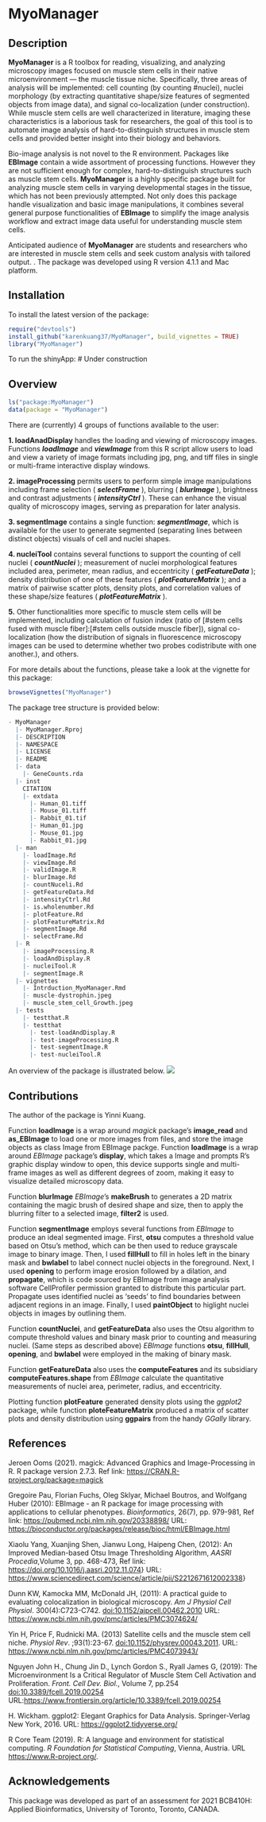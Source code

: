 
# MyoManager

<!-- badges: start -->
<!-- badges: end -->

## Description

**MyoManager** is a R toolbox for reading, visualizing, and analyzing
microscopy images focused on muscle stem cells in their native
microenvironment — the muscle tissue niche. Specifically, three areas of
analysis will be implemented: cell counting (by counting \#nuclei),
nuclei morphology (by extracting quantitative shape/size features of
segmented objects from image data), and signal co-localization (under
construction). While muscle stem cells are well characterized in
literature, imaging these characteristics is a laborious task for
researchers, the goal of this tool is to automate image analysis of
hard-to-distinguish structures in muscle stem cells and provided better
insight into their biology and behaviors.

Bio-image analysis is not novel to the R environment. Packages like
**EBImage** contain a wide assortment of processing functions. However
they are not sufficient enough for complex, hard-to-distinguish
structures such as muscle stem cells. **MyoManager** is a highly
specific package built for analyzing muscle stem cells in varying
developmental stages in the tissue, which has not been previously
attempted. Not only does this package handle visualization and basic
image manipulations, it combines several general purpose functionalities
of **EBImage** to simplify the image analysis workflow and extract image
data useful for understanding muscle stem cells.

Anticipated audience of **MyoManager** are students and researchers who
are interested in muscle stem cells and seek custom analysis with
tailored output. . The package was developed using R version 4.1.1 and
Mac platform.

## Installation

To install the latest version of the package:

``` r
require("devtools")
install_github("karenkuang37/MyoManager", build_vignettes = TRUE)
library("MyoManager")
```

To run the shinyApp: \# Under construction

## Overview

``` r
ls("package:MyoManager")
data(package = "MyoManager") 
```

There are (currently) 4 groups of functions available to the user:

**1. loadAnadDisplay** handles the loading and viewing of microscopy
images. Functions ***loadImage*** and ***viewImage*** from this R script
allow users to load and view a variety of image formats including jpg,
png, and tiff files in single or multi-frame interactive display
windows.

**2. imageProcessing** permits users to perform simple image
manipulations including frame selection ( ***selectFrame*** ), blurring
( ***blurImage*** ), brightness and contrast adjustments (
***intensityCtrl*** ). These can enhance the visual quality of
microscopy images, serving as preparation for later analysis.

**3. segmentImage** contains a single function: ***segmentImage***,
which is available for the user to generate segmented (separating lines
between distinct objects) visuals of cell and nuclei shapes.

**4. nucleiTool** contains several functions to support the counting of
cell nuclei ( ***countNuclei*** ); measurement of nuclei morphological
features included area, perimeter, mean radius, and eccentricity (
***getFeatureData*** ); density distribution of one of these features (
***plotFeatureMatrix*** ); and a matrix of pairwise scatter plots,
density plots, and correlation values of these shape/size features (
***plotFeatureMatrix*** ).

**5.** Other functionalities more specific to muscle stem cells will be
implemented, including calculation of fusion index (ratio of \[\#stem
cells fused with muscle fiber\]:\[\#stem cells outside muscle fiber\]),
signal co-localization (how the distribution of signals in fluorescence
microscopy images can be used to determine whether two probes
codistribute with one another.), and others.

For more details about the functions, please take a look at the vignette
for this package:

``` r
browseVignettes("MyoManager")
```

The package tree structure is provided below:

``` r
- MyoManager
  |- MyoManager.Rproj
  |- DESCRIPTION
  |- NAMESPACE
  |- LICENSE
  |- README
  |- data
    |- GeneCounts.rda
  |- inst
    CITATION
    |- extdata
      |- Human_01.tiff
      |- Mouse_01.tiff
      |- Rabbit_01.tif
      |- Human_01.jpg
      |- Mouse_01.jpg
      |- Rabbit_01.jpg
  |- man
    |- loadImage.Rd
    |- viewImage.Rd
    |- validImage.R
    |- blurImage.Rd
    |- countNuceli.Rd
    |- getFeatureData.Rd
    |- intensityCtrl.Rd
    |- is.wholenumber.Rd
    |- plotFeature.Rd
    |- plotFeatureMatrix.Rd
    |- segmentImage.Rd
    |- selectFrame.Rd
  |- R
    |- imageProcessing.R
    |- loadAndDisplay.R
    |- nucleiTool.R
    |- segmentImage.R
  |- vignettes
    |- Intrduction_MyoManager.Rmd
    |- muscle-dystrophin.jpeg
    |- muscle_stem_cell_Growth.jpeg
  |- tests
    |- testthat.R
    |- testthat
      |- test-loadAndDisplay.R
      |- test-imageProcessing.R
      |- test-segmentImage.R
      |- test-nucleiTool.R
```

An overview of the package is illustrated below.
![](./inst/extdata/Overview.png)

## Contributions

The author of the package is Yinni Kuang.

Function ****loadImage**** is a wrap around *magick* package’s
**image\_read** and **as\_EBImage** to load one or more images from
files, and store the image objects as class Image from EBImage packge.
Function ****loadImage**** is a wrap around *EBImage* package’s
**display**, which takes a Image and prompts R’s graphic display window
to open, this device supports single and multi-frame images as well as
different degrees of zoom, making it easy to visualize detailed
microscopy data.

Function ****blurImage**** *EBImage*’s **makeBrush** to generates a 2D
matrix containing the magic brush of desired shape and size, then to
apply the blurring filter to a selected image, **filter2** is used.

Function ****segmentImage**** employs several functions from *EBImage*
to produce an ideal segmented image. First, **otsu** computes a
threshold value based on Otsu’s method, which can be then used to reduce
grayscale image to binary image. Then, I used **fillHull** to fill in
holes left in the binary mask and **bwlabel** to label connect nuclei
objects in the foreground. Next, I used **opening** to perform image
erosion followed by a dilation, and **propagate**, which is code sourced
by EBImage from image analysis software CellProfiler permission granted
to distribute this particular part. Propagate uses identified nuclei as
‘seeds’ to find boundaries between adjacent regions in an image.
Finally, I used **paintObject** to higlight nuclei objects in images by
outlining them.

Function ****countNuclei****, and ****getFeatureData**** also uses the
Otsu algorithm to compute threshold values and binary mask prior to
counting and measuring nuclei. (Same steps as described above) *EBImage*
functions **otsu**, **fillHull**, **opening**, and **bwlabel** were
employed in the making of binary mask.

Function ****getFeatureData**** also uses the **computeFeatures** and
its subsidiary **computeFeatures.shape** from *EBImage* calculate the
quantitative measurements of nuclei area, perimeter, radius, and
eccentricity.

Plotting function ****plotFeature**** generated density plots using the
*ggplot2* package, while function ****ploteFeatureMatrix**** produced a
matrix of scatter plots and density distribution using **ggpairs** from
the handy *GGally* library.

## References

Jeroen Ooms (2021). magick: Advanced Graphics and Image-Processing in R.
R package version 2.7.3. Ref link:
<https://CRAN.R-project.org/package=magick>

Gregoire Pau, Florian Fuchs, Oleg Sklyar, Michael Boutros, and Wolfgang
Huber (2010): EBImage - an R package for image processing with
applications to cellular phenotypes. *Bioinformatics*, 26(7),
pp. 979-981, Ref link: <https://pubmed.ncbi.nlm.nih.gov/20338898/> URL:
<https://bioconductor.org/packages/release/bioc/html/EBImage.html>

Xiaolu Yang, Xuanjing Shen, Jianwu Long, Haipeng Chen, (2012): An
Improved Median-based Otsu Image Thresholding Algorithm, *AASRI
Procedia*,Volume 3, pp. 468-473, Ref link:
<https://doi.org/10.1016/j.aasri.2012.11.074>} URL:
<https://www.sciencedirect.com/science/article/pii/S2212671612002338>}

Dunn KW, Kamocka MM, McDonald JH, (2011): A practical guide to
evaluating colocalization in biological microscopy. *Am J Physiol Cell
Physiol*. 300(4):C723-C742. <doi:10.1152/ajpcell.00462.2010> URL:
<https://www.ncbi.nlm.nih.gov/pmc/articles/PMC3074624/>

Yin H, Price F, Rudnicki MA. (2013) Satellite cells and the muscle stem
cell niche. *Physiol Rev*. ;93(1):23-67.
<doi:10.1152/physrev.00043.2011>. URL:
<https://www.ncbi.nlm.nih.gov/pmc/articles/PMC4073943/>

Nguyen John H., Chung Jin D., Lynch Gordon S., Ryall James G, (2019):
The Microenvironment Is a Critical Regulator of Muscle Stem Cell
Activation and Proliferation. *Front. Cell Dev. Biol.*, Volume 7, pp.254
<doi:10.3389/fcell.2019.00254>
URL:<https://www.frontiersin.org/article/10.3389/fcell.2019.00254>

H. Wickham. ggplot2: Elegant Graphics for Data Analysis. Springer-Verlag
New York, 2016. URL: <https://ggplot2.tidyverse.org/>

R Core Team (2019). R: A language and environment for statistical
computing. *R Foundation for Statistical Computing*, Vienna, Austria.
URL <https://www.R-project.org/>.

## Acknowledgements

This package was developed as part of an assessment for 2021 BCB410H:
Applied Bioinformatics, University of Toronto, Toronto, CANADA.
